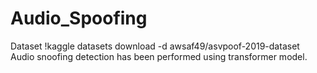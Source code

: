 # Audio_Spoofing
Dataset !kaggle datasets download -d awsaf49/asvpoof-2019-dataset
Audio snoofing detection has been performed using transformer model.
